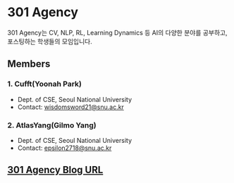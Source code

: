 # 301 Agency

301 Agency는 CV, NLP, RL, Learning Dynamics 등 AI의 다양한 분야를 공부하고, 포스팅하는 학생들의 모임입니다.

## Members
### 1. Cufft(Yoonah Park)
* Dept. of CSE, Seoul National University
* Contact: wisdomsword21@snu.ac.kr

### 2. AtlasYang(Gilmo Yang)
* Dept. of CSE, Seoul National University
* Contact: epsilon2718@snu.ac.kr

## [301 Agency Blog URL](https://agency301.github.io)

